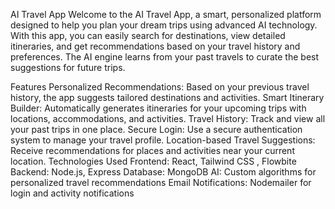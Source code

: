 AI Travel App
Welcome to the AI Travel App, a smart, personalized platform designed to help you plan your dream trips using advanced AI technology. With this app, you can easily search for destinations, view detailed itineraries, and get recommendations based on your travel history and preferences. The AI engine learns from your past travels to curate the best suggestions for future trips.

Features
Personalized Recommendations: Based on your previous travel history, the app suggests tailored destinations and activities.
Smart Itinerary Builder: Automatically generates itineraries for your upcoming trips with locations, accommodations, and activities.
Travel History: Track and view all your past trips in one place.
Secure Login: Use a secure authentication system to manage your travel profile.
Location-based Travel Suggestions: Receive recommendations for places and activities near your current location.
Technologies Used
Frontend: React, Tailwind CSS , Flowbite
Backend: Node.js, Express
Database: MongoDB
AI: Custom algorithms for personalized travel recommendations
Email Notifications: Nodemailer for login and activity notifications
